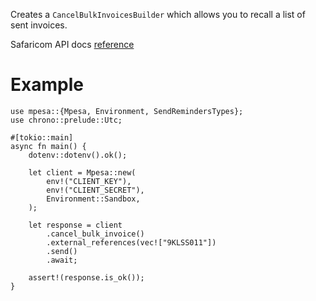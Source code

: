 Creates a `CancelBulkInvoicesBuilder` which allows you to recall a list of sent invoices.

Safaricom API docs [reference](https://developer.safaricom.co.ke/APIs/BillManager)

# Example
```rust,ignore
use mpesa::{Mpesa, Environment, SendRemindersTypes};
use chrono::prelude::Utc;

#[tokio::main]
async fn main() {
    dotenv::dotenv().ok();

    let client = Mpesa::new(
        env!("CLIENT_KEY"),
        env!("CLIENT_SECRET"),
        Environment::Sandbox,
    );

    let response = client
        .cancel_bulk_invoice()
        .external_references(vec!["9KLSS011"])
        .send()
        .await;

    assert!(response.is_ok());
}
```
